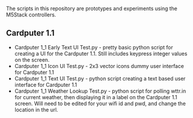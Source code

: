 The scripts in this repository are prototypes and experiments using the M5Stack controllers.

Cardputer 1.1
-------------

- Cardputer 1_1 Early Text UI Test.py - pretty basic python script for creating a UI for the Cardputer 1.1. Still includes keypress integer values on the screen.
- Cardputer 1_1 Icon UI Test.py - 2x3 vector icons dummy user interface for Cardputer 1.1
- Cardputer 1_1 Text UI Test.py - python script creating a text based user interface for Cardputer 1.1
- Cardputer 1_1 Weather Lookup Test.py - python script for polling wttr.in for current weather, then displaying it in a label on the Cardputer 1.1 screen. Will need to be edited for your wifi id and pwd, and change the location in the url.
